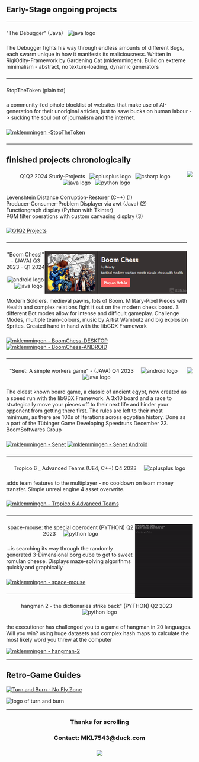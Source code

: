 

## Early-Stage ongoing projects


----------------------------------------------------------------

###

<p align="left">"The Debugger" (Java)
 <img width="4" />
 <img src="https://cdn.jsdelivr.net/gh/devicons/devicon/icons/java/java-original.svg" height="40" alt="java logo"  />
</p>

###

<p align="left">
The Debugger fights his way through endless amounts of different Bugs, each swarm unique in how it manifests its maliciousness. Written in RigiOdity-Framework by Gardening Cat (mklemmingen). Build on extreme minimalism - abstract, no texture-loading, dynamic generators
</p>

###

----------------------------------------------------------------

###

<p align="left">StopTheToken (plain txt)
</p>

###

<p align="left">
a community-fed pihole blocklist of websites that make use of AI-generation for their unoriginal articles, just to save bucks on human labour -> sucking the soul out of journalism and the internet.
</p>

###

[![mklemmingen -StopTheToken](https://img.shields.io/static/v1?label=mklemmingen&message=StopTheToken&color=grey&logo=github)](https://github.com/mklemmingen/StopTheToken "Go to GitHub repo")

###
----------------------------------------------------------------

## finished projects chronologically

<img align="right" height="230" src="https://github.com/mklemmingen/mklemmingen/raw/main/StudyProjects2024Q12.gif"  />

###

<p align="center">Q1Q2 2024 Study-Projects
 <img width="4" />
<img src="https://cdn.jsdelivr.net/gh/devicons/devicon/icons/cplusplus/cplusplus-original.svg" height="40" alt="cplusplus logo"  />
<img width="4" />
<img src="https://cdn.jsdelivr.net/gh/devicons/devicon/icons/csharp/csharp-original.svg" height="40" alt="csharp logo"  />
<img width="4" />
<img src="https://cdn.jsdelivr.net/gh/devicons/devicon/icons/java/java-original.svg" height="40" alt="java logo"  />
<img width="4" />
<img src="https://cdn.jsdelivr.net/gh/devicons/devicon/icons/python/python-original.svg" height="40" alt="python logo"  />
</p>

###

<p align="left">
Levenshtein Distance Corruption-Restorer (C++) (1)  <br />
Producer-Consumer-Problem Displayer via awt (Java) (2)  <br />
Functiongraph display (Python with Tkinter)  <br />
PGM filter operations with custom canvasing display (3)  <br />
</p>

###

[![Q1Q2 Projects](https://img.shields.io/static/v1?label=mklemmingen&message=Q1Q22024Projects&color=red&logo=applearcade)](https://github.com/mklemmingen/Q1Q2Projects2024 "Go to GitHub repo")

###

----------------------------------------------------------------

###

[<img align="right" height="115" src="bommchessitchio.png">](https://gardeningcat.itch.io/boom-chess)

###


<p align="center">"Boom Chess!" - (JAVA) Q3 2023 - Q1 2024
<img width="12" />
<img src="https://cdn.jsdelivr.net/gh/devicons/devicon/icons/android/android-original.svg" height="40" alt="android logo"  />
<img width="12" />
<img src="https://cdn.jsdelivr.net/gh/devicons/devicon/icons/java/java-original.svg" height="40" alt="java logo"  />
</p>  

###


<p align="left">Modern Soldiers, medieval pawns, lots of Boom. Military-Pixel Pieces with Health and complex relations fight it out on the modern chess board. 3 different Bot modes allow for intense and difficult gameplay. Challenge Modes, multiple team-colours, music by Artist Wambutz and big explosion Sprites. Created hand in hand with the libGDX Framework
</p>

###

[![mklemmingen - BoomChess-DESKTOP](https://img.shields.io/static/v1?label=mklemmingen&message=BoomChessDesktop&color=blue&logo=applearcade)](https://github.com/mklemmingen/boom-chess "Go to GitHub repo")
[![mklemmingen - BoomChess-ANDROID](https://img.shields.io/static/v1?label=mklemmingen&message=BoomChessAndroid&color=blue&logo=applearcade)](https://github.com/mklemmingen/BoomChess-Android "Go to GitHub repo")

###

----------------------------------------------------------------

###

<img align="right" height="200" src="https://github.com/mklemmingen/mklemmingen/raw/main/senetboom.gif"  />

###

<p align="center">"Senet: A simple workers game" - (JAVA) Q4 2023
 <img width="12" />
 <img src="https://cdn.jsdelivr.net/gh/devicons/devicon/icons/android/android-original.svg" height="40" alt="android logo"  />
 <img width="12" />
 <img src="https://cdn.jsdelivr.net/gh/devicons/devicon/icons/java/java-original.svg" height="40" alt="java logo"  />
</p> 

###

<p align="left">The oldest known board game, a classic of ancient egypt, now created as a speed run with the libGDX Framework. A 3x10 board and a race to strategically move your pieces off to their next life and hinder your opponent from getting there first. The rules are left to their most minimum, as there are 100s of Iterations across egyptian history. Done as a part of the Tübinger Game Developing Speedruns December 23. BoomSoftwares Group</p>

###

[![mklemmingen - Senet](https://img.shields.io/static/v1?label=mklemmingen&message=senet-boom-desktop&color=orange&logo=applearcade)](https://github.com/mklemmingen/senet-boom "Go to GitHub repo")
[![mklemmingen - Senet Android](https://img.shields.io/static/v1?label=mklemmingen&message=senet-boom-android&color=orange&logo=applearcade)](https://github.com/mklemmingen/senet-boom-android "Go to GitHub repo")

###

----------------------------------------------------------------

###

<p align="center">Tropico 6 _ Advanced Teams (UE4, C++) Q4 2023
 <img width="12" />
 <img src="https://cdn.jsdelivr.net/gh/devicons/devicon/icons/cplusplus/cplusplus-original.svg" height="40" alt="cplusplus logo"  />
</p> 

###

<p align="left"> adds team features to the multiplayer - no cooldown on team money transfer. Simple unreal engine 4 asset overwrite.
</p>

###
  
[![mklemmingen - Tropico 6 Advanced Teams](https://img.shields.io/static/v1?label=mklemmingen&message=Tropico-6&color=yellow&logo=steam)](https://github.com/mklemmingen/Tropico6_Advanced-Team "Go to GitHub repo")

###

----------------------------------------------------------------

###

<img align="right" height="200" src="./spacemouse.gif" alt="gif showing the maze solving space mouse in action." />

###

<p align="center">space-mouse: the special operodent (PYTHON) Q2 2023
 <img width="12" />
 <img src="https://cdn.jsdelivr.net/gh/devicons/devicon/icons/python/python-original.svg" height="40" alt="python logo"  />
</p> 

###

<p align="left">...is searching its way through the randomly generated 3-Dimensional borg cube to get to sweet romulan cheese. Displays maze-solving algorithms quickly and graphically
</p>

###

[![mklemmingen - space-mouse](https://img.shields.io/static/v1?label=mklemmingen&message=space-mouse&color=yellow&logo=python)](https://github.com/mklemmingen/space-mouse "Go to GitHub repo")

###

---------------------------------------------------------------------


###

<p align="center">hangman 2 - the dictionaries strike back" (PYTHON) Q2 2023
 <img width="12" />
 <img src="https://cdn.jsdelivr.net/gh/devicons/devicon/icons/python/python-original.svg" height="40" alt="python logo"  />
</p> 

###

<p align="left">the executioner has challenged you to a game of hangman in 20 languages. Will you win?
using huge datasets and complex hash maps to calculate the most likely word you threw at the computer
</p>
  
[![mklemmingen - hangman-2](https://img.shields.io/static/v1?label=mklemmingen&message=hangman-2&color=blue&logo=steam)](https://github.com/mklemmingen/hangman-2 "Go to GitHub repo")

---------------------------------------------------------------------

## Retro-Game Guides 

[![Turn and Burn - No Fly Zone](https://img.shields.io/static/v1?label=mklemmingen&message=TurnandBurn-NoFlyZone&color=red&logo=applearcade)](https://github.com/mklemmingen/turn.and.burn.no-fly.zone "Go to GitHub repo")

<img src="https://upload.wikimedia.org/wikipedia/en/d/d8/Turn_and_Burn_No-Fly_Zone_Cover.jpg" height="200" alt="logo of turn and burn"  />

---------------------------------------------------------------------

<h3 align="center">Thanks for scrolling</h3>
<h3 align="center">Contact: MKL7543@duck.com</h3>

###

<div align="center">
  <img src="https://profile-counter.glitch.me/mklemmingen/count.svg?"  />
</div>

###
